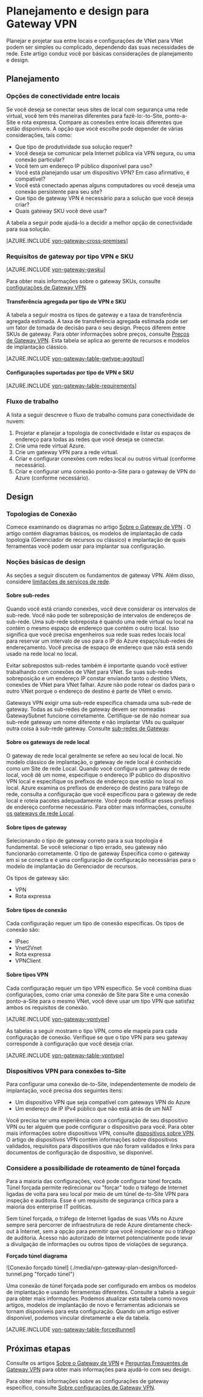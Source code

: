 <properties 
   pageTitle="Planejamento de Gateway VPN e design | Microsoft Azure"
   description="Saiba mais sobre o planejamento de Gateway VPN e design para entre locais, híbrido e conexões de VNet para VNet"
   services="vpn-gateway"
   documentationCenter="na"
   authors="cherylmc"
   manager="carmonm"
   editor=""
   tags="azure-service-management,azure-resource-manager"/>
<tags 
   ms.service="vpn-gateway"
   ms.devlang="na"
   ms.topic="article"
   ms.tgt_pltfrm="na"
   ms.workload="infrastructure-services"
   ms.date="10/18/2016"
   ms.author="cherylmc"/>

# <a name="planning-and-design-for-vpn-gateway"></a>Planejamento e design para Gateway VPN

Planejar e projetar sua entre locais e configurações de VNet para VNet podem ser simples ou complicado, dependendo das suas necessidades de rede. Este artigo conduz você por básicas considerações de planejamento e design.

## <a name="planning"></a>Planejamento


### <a name="compare"></a>Opções de conectividade entre locais

Se você deseja se conectar seus sites de local com segurança uma rede virtual, você tem três maneiras diferentes para fazê-lo:-to-Site, ponto-a-Site e rota expressa. Compare as conexões entre locais diferentes que estão disponíveis. A opção que você escolhe pode depender de várias considerações, tais como:


- Que tipo de produtividade sua solução requer?
- Você deseja se comunicar pela Internet pública via VPN segura, ou uma conexão particular?
- Você tem um endereço IP público disponível para uso?
- Você está planejando usar um dispositivo VPN? Em caso afirmativo, é compatível?
- Você está conectado apenas alguns computadores ou você deseja uma conexão persistente para seu site?
- Que tipo de gateway VPN é necessário para a solução que você deseja criar?
- Quais gateway SKU você deve usar?


A tabela a seguir pode ajudá-lo a decidir a melhor opção de conectividade para sua solução.


[AZURE.INCLUDE [vpn-gateway-cross-premises](../../includes/vpn-gateway-cross-premises-include.md)]



### <a name="gwrequire"></a>Requisitos de gateway por tipo VPN e SKU

[AZURE.INCLUDE [vpn-gateway-gwsku](../../includes/vpn-gateway-gwsku-include.md)]

Para obter mais informações sobre o gateway SKUs, consulte [configurações de Gateway VPN](vpn-gateway-about-vpn-gateway-settings.md#gwsku).

#### <a name="aggregate-throughput-by-sku-and-vpn-type"></a>Transferência agregada por tipo de VPN e SKU

A tabela a seguir mostra os tipos de gateway e a taxa de transferência agregada estimada. A taxa de transferência agregada estimada pode ser um fator de tomada de decisão para o seu design.
Preços diferem entre SKUs de gateway. Para obter informações sobre preços, consulte [Preços de Gateway VPN](https://azure.microsoft.com/pricing/details/vpn-gateway/). Esta tabela se aplica ao gerente de recursos e modelos de implantação clássico.

[AZURE.INCLUDE [vpn-gateway-table-gwtype-aggtput](../../includes/vpn-gateway-table-gwtype-aggtput-include.md)] 

#### <a name="supported-configurations-by-sku-and-vpn-type"></a>Configurações suportadas por tipo de VPN e SKU

[AZURE.INCLUDE [vpn-gateway-table-requirements](../../includes/vpn-gateway-table-requirements-include.md)] 

### <a name="wf"></a>Fluxo de trabalho

A lista a seguir descreve o fluxo de trabalho comuns para conectividade de nuvem:

1.  Projetar e planejar a topologia de conectividade e listar os espaços de endereço para todas as redes que você deseja se conectar.
2.  Crie uma rede virtual Azure. 
3.  Crie um gateway VPN para a rede virtual.
4.  Criar e configurar conexões com redes local ou outros virtual (conforme necessário).
5.  Criar e configurar uma conexão ponto-a-Site para o gateway de VPN do Azure (conforme necessário).
 

## <a name="design"></a>Design

### <a name="topologies"></a>Topologias de Conexão

Comece examinando os diagramas no artigo [Sobre o Gateway de VPN](vpn-gateway-about-vpngateways.md) . O artigo contém diagramas básicos, os modelos de implantação de cada topologia (Gerenciador de recursos ou clássico) e implantação de quais ferramentas você podem usar para implantar sua configuração.   

### <a name="designbasics"></a>Noções básicas de design

As seções a seguir discutem os fundamentos de gateway VPN. Além disso, considere [limitações de serviços de rede](../articles/azure-subscription-service-limits.md#networking-limits).


#### <a name="subnets"></a>Sobre sub-redes

Quando você está criando conexões, você deve considerar os intervalos de sub-rede. Você não pode ter sobreposição de intervalos de endereços de sub-rede. Uma sub-rede sobreposta é quando uma rede virtual ou local na contém o mesmo espaço de endereço que contém o outro local. Isso significa que você precisa engenheiros sua rede suas redes locais local para reservar um intervalo de uso para o IP do Azure espaço/sub-redes de endereçamento. Você precisa de espaço de endereço que não está sendo usado na rede local no local. 

Evitar sobrepostos sub-redes também é importante quando você estiver trabalhando com conexões de VNet para VNet. Se suas sub-redes sobreposição e um endereço IP constar enviando tanto o destino VNets, conexões de VNet para VNet falhar. Azure não pode rotear os dados para o outro VNet porque o endereço de destino é parte de VNet o envio. 

Gateways VPN exigir uma sub-rede específica chamada uma sub-rede de gateway. Todas as sub-redes de gateway devem ser nomeadas GatewaySubnet funcione corretamente. Certifique-se de não nomear sua sub-rede gateway um nome diferente e não implantar VMs ou qualquer outra coisa à sub-rede gateway. Consulte [sub-redes de Gateway](vpn-gateway-about-vpn-gateway-settings.md#gwsub).

#### <a name="local"></a>Sobre os gateways de rede local

O gateway de rede local geralmente se refere ao seu local de local. No modelo clássico de implantação, o gateway de rede local é conhecido como um Site de rede Local. Quando você configura um gateway de rede local, você dê um nome, especifique o endereço IP público do dispositivo VPN local e especifique os prefixos de endereço que estão no local no local. Azure examina os prefixos de endereço de destino para tráfego de rede, consulta a configuração que você especificou para o gateway de rede local e roteia pacotes adequadamente. Você pode modificar esses prefixos de endereço conforme necessário. Para obter mais informações, consulte [os gateways de rede Local](vpn-gateway-about-vpn-gateway-settings.md#lng).


#### <a name="gwtype"></a>Sobre tipos de gateway

Selecionando o tipo de gateway correto para a sua topologia é fundamental. Se você selecionar o tipo errado, seu gateway não funcionarão corretamente. O tipo de gateway Especifica como o gateway em si se conecta e é uma configuração de configuração necessárias para o modelo de implantação do Gerenciador de recursos.

Os tipos de gateway são:

- VPN
- Rota expressa

#### <a name="connectiontype"></a>Sobre tipos de conexão

Cada configuração requer um tipo de conexão específicas. Os tipos de conexão são:

- IPsec
- Vnet2Vnet
- Rota expressa
- VPNClient


#### <a name="vpntype"></a>Sobre tipos VPN

Cada configuração requer um tipo VPN específico. Se você combina duas configurações, como criar uma conexão de Site para Site e uma conexão ponto-a-Site para o mesmo VNet, você deve usar um tipo VPN que satisfaz ambos os requisitos de conexão.

[AZURE.INCLUDE [vpn-gateway-vpntype](../../includes/vpn-gateway-vpntype-include.md)] 

As tabelas a seguir mostram o tipo VPN, como ele mapeia para cada configuração de conexão. Verifique se que o tipo VPN para seu gateway corresponde à configuração que você deseja criar. 


[AZURE.INCLUDE [vpn-gateway-table-vpntype](../../includes/vpn-gateway-table-vpntype-include.md)] 

### <a name="devices"></a>Dispositivos VPN para conexões to-Site

Para configurar uma conexão de-to-Site, independentemente de modelo de implantação, você precisa dos seguintes itens:

- Um dispositivo VPN que seja compatível com gateways VPN do Azure
- Um endereço de IP IPv4 público que não está atrás de um NAT

Você precisa ter uma experiência com a configuração de seu dispositivo VPN ou ter alguém que pode configurar o dispositivo para você. Para obter mais informações sobre dispositivos VPN, consulte [dispositivos sobre VPN](vpn-gateway-about-vpn-devices.md). O artigo de dispositivos VPN contém informações sobre dispositivos validados, requisitos para dispositivos que não foram validados e links para documentos de configuração de dispositivo, se disponível.

### <a name="forcedtunnel"></a>Considere a possibilidade de roteamento de túnel forçada

Para a maioria das configurações, você pode configurar túnel forçada. Túnel forçada permite redirecionar ou "forçar" todo o tráfego de Internet ligadas de volta para seu local por meio de um túnel de-to-Site VPN para inspeção e auditoria. Esse é um requisito de segurança crítica para a maioria dos enterprise IT políticas. 

Sem túnel forçada, o tráfego de Internet ligadas de suas VMs no Azure sempre será percorrer de infraestrutura de rede Azure diretamente check-out à Internet, sem a opção para permitir que você inspecionar ou o tráfego de auditoria. Acesso não autorizado de Internet potencialmente pode levar a divulgação de informações ou outros tipos de violações de segurança.

**Forçado túnel diagrama**

![Conexão forçado túnel] (./media/vpn-gateway-plan-design/forced-tunnel.png "forçado túnel")

Uma conexão de túnel forçada pode ser configurado em ambos os modelos de implantação e usando ferramentas diferentes. Consulte a tabela a seguir para obter mais informações. Podemos atualizar esta tabela como novos artigos, modelos de implantação de novo e ferramentas adicionais se tornam disponíveis para esta configuração. Quando um artigo estiver disponível, podemos vincular diretamente a ele da tabela.

[AZURE.INCLUDE [vpn-gateway-table-forcedtunnel](../../includes/vpn-gateway-table-forcedtunnel-include.md)] 



## <a name="next-steps"></a>Próximas etapas

Consulte os artigos [Sobre o Gateway de VPN](vpn-gateway-about-vpngateways.md) e [Perguntas Frequentes de Gateway VPN](vpn-gateway-vpn-faq.md) para obter mais informações para ajudá-lo com seu design.

Para obter mais informações sobre as configurações de gateway específico, consulte [Sobre configurações de Gateway VPN](vpn-gateway-about-vpn-gateway-settings.md).




